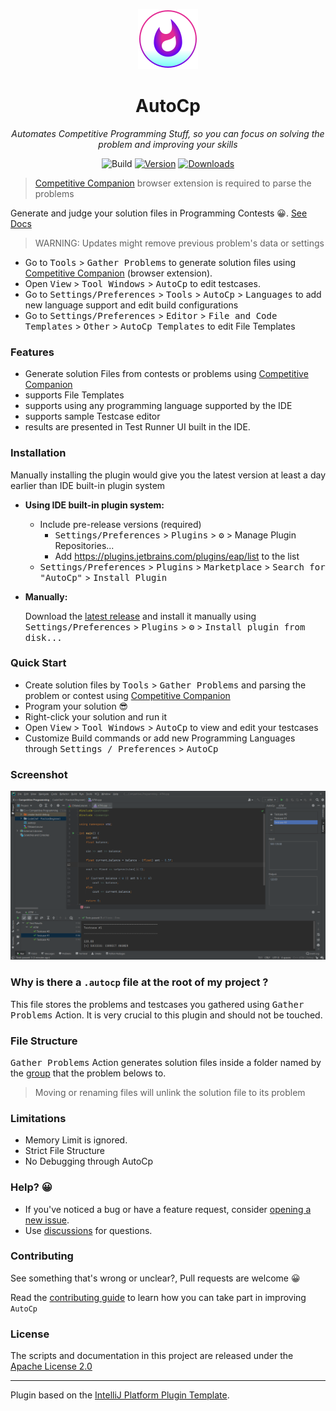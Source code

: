 <!--suppress HtmlDeprecatedAttribute -->
<div  align="center">

![plugin Icon](src/main/resources/META-INF/pluginIcon.svg)

# AutoCp

_Automates Competitive Programming Stuff, so you can focus on solving the problem and improving your skills_

![Build](https://github.com/Pushpavel/autoCP/workflows/Build/badge.svg)
[![Version](https://img.shields.io/jetbrains/plugin/v/17061.svg)](https://plugins.jetbrains.com/plugin/17061-autocp)
[![Downloads](https://img.shields.io/jetbrains/plugin/d/17061.svg)](https://plugins.jetbrains.com/plugin/17061-autocp)

</div>


<!-- Plugin description -->
> [Competitive Companion](https://github.com/jmerle/competitive-companion) browser extension is required to parse the problems

Generate and judge your solution files in Programming Contests 😀. [See Docs](https://github.com/Pushpavel/AutoCp)

> WARNING: Updates might remove previous problem's data or settings

- Go to <kbd>Tools</kbd> > <kbd>Gather Problems</kbd> to generate solution files
  using [Competitive Companion](https://github.com/jmerle/competitive-companion) (browser extension).
- Open <kbd>View</kbd> > <kbd>Tool Windows</kbd> > <kbd>AutoCp</kbd> to edit testcases.
- Go to <kbd>Settings/Preferences</kbd> > <kbd>Tools</kbd> > <kbd>AutoCp</kbd> > <kbd>Languages</kbd> to add new
  language support and edit build configurations
- Go to <kbd>Settings/Preferences</kbd> > <kbd>Editor</kbd> > <kbd>File and Code Templates</kbd> > <kbd>
  Other</kbd> > <kbd>AutoCp Templates</kbd> to edit File Templates

### Features

- Generate solution Files from contests or problems
  using [Competitive Companion](https://github.com/jmerle/competitive-companion)
- supports File Templates
- supports using any programming language supported by the IDE
- supports sample Testcase editor
- results are presented in Test Runner UI built in the IDE.

<!-- Plugin description end -->

### Installation

Manually installing the plugin would give you the latest version at least a day earlier than IDE built-in plugin system

- __Using IDE built-in plugin system:__

    - Include pre-release versions (required)
        - <kbd>Settings/Preferences</kbd> > <kbd>Plugins</kbd> > <kbd>⚙️</kbd> > Manage Plugin Repositories...
        - Add <https://plugins.jetbrains.com/plugins/eap/list> to the list
    - <kbd>Settings/Preferences</kbd> > <kbd>Plugins</kbd> > <kbd>Marketplace</kbd> > <kbd>Search for "AutoCp"</kbd> >
      <kbd>Install Plugin</kbd>


- __Manually:__

  Download the [latest release](https://github.com/Pushpavel/autoCP/releases/latest) and install it manually using
  <kbd>Settings/Preferences</kbd> > <kbd>Plugins</kbd> > <kbd>⚙️</kbd> > <kbd>Install plugin from disk...</kbd>

### Quick Start

- Create solution files by <kbd>Tools</kbd> > <kbd>Gather Problems</kbd> and parsing the problem or contest
  using [Competitive Companion](https://github.com/jmerle/competitive-companion)
- Program your solution 😎
- Right-click your solution and run it
- Open <kbd>View</kbd> > <kbd>Tool Windows</kbd> > <kbd>AutoCp</kbd> to view and edit your testcases
- Customize Build commands or add new Programming Languages through <kbd>Settings / Preferences</kbd> > <kbd>
  AutoCp</kbd>

### Screenshot

![CLION Screenshot](Screenshot.png)

### Why is there a ```.autocp``` file at the root of my project ?

This file stores the problems and testcases you gathered using <kbd>Gather Problems</kbd> Action. It is very crucial to
this plugin and should not be touched.

### File Structure

<kbd>Gather Problems</kbd> Action generates solution files inside a folder named by
the [group](https://github.com/jmerle/competitive-companion#explanation) that the problem belows to.
> Moving or renaming files will unlink the solution file to its problem

### Limitations

- Memory Limit is ignored.
- Strict File Structure
- No Debugging through AutoCp

### Help? 😀

- If you've noticed a bug or have a feature request,
  consider [opening a new issue](https://github.com/Pushpavel/AutoCp/issues/new).
- Use [discussions](https://github.com/Pushpavel/AutoCp/discussions) for questions.

### Contributing

See something that's wrong or unclear?, Pull requests are welcome 😀

Read the [contributing guide](CONTRIBUTING.md) to learn how you can take part in improving ```AutoCp```

### License

The scripts and documentation in this project are released under the [Apache License 2.0](LICENSE.md)

---
Plugin based on the [IntelliJ Platform Plugin Template][template].

[template]: https://github.com/JetBrains/intellij-platform-plugin-template
